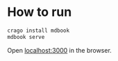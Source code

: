 # How to run
```bash
crago install mdbook
mdbook serve
```

Open [localhost:3000](http://localhost:3000) in the browser.
